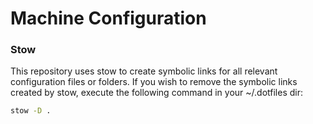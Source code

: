 # Machine Configuration

### Stow

This repository uses stow to create symbolic links for all relevant configuration files or folders.
If you wish to remove the symbolic links created by stow, execute the following command in your ~/.dotfiles dir:

```bash
stow -D .
```
